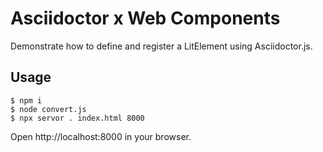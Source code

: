 # Asciidoctor x Web Components

Demonstrate how to define and register a LitElement using Asciidoctor.js.

## Usage

    $ npm i
    $ node convert.js
    $ npx servor . index.html 8000

Open http://localhost:8000 in your browser.
